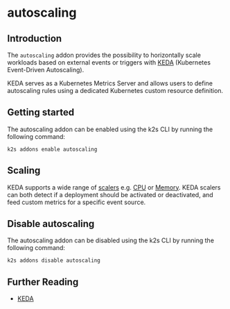 <!--
SPDX-FileCopyrightText: © 2023 Siemens Healthcare GmbH

SPDX-License-Identifier: MIT
-->

# autoscaling

## Introduction

The `autoscaling` addon provides the possibility to horizontally scale workloads based on external events or triggers with [KEDA](https://github.com/kedacore/keda) (Kubernetes Event-Driven Autoscaling). 

KEDA serves as a Kubernetes Metrics Server and allows users to define autoscaling rules using a dedicated Kubernetes custom resource definition.

## Getting started

The autoscaling addon can be enabled using the k2s CLI by running the following command:
```
k2s addons enable autoscaling
```

## Scaling
KEDA supports a wide range of [scalers](https://keda.sh/docs/2.15/scalers/) e.g. [CPU](https://keda.sh/docs/2.15/scalers/cpu/) or [Memory](https://keda.sh/docs/2.15/scalers/memory/). KEDA scalers can both detect if a deployment should be activated or deactivated, and feed custom metrics for a specific event source.

## Disable autoscaling

The autoscaling addon can be disabled using the k2s CLI by running the following command:
```
k2s addons disable autoscaling
```

## Further Reading 

- [KEDA](https://keda.sh/)
